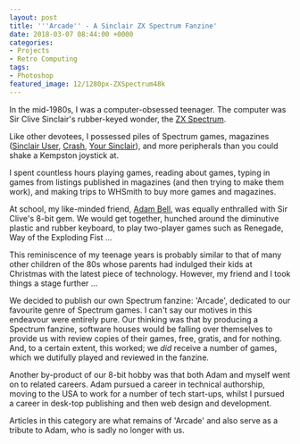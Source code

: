 ```yaml
---
layout: post
title: '''Arcade'' - A Sinclair ZX Spectrum Fanzine'
date: 2018-03-07 08:44:00 +0000
categories:
- Projects
- Retro Computing
tags:
- Photoshop
featured_image: 12/1280px-ZXSpectrum48k
---
```

In the mid-1980s, I was a computer-obsessed teenager. The computer was Sir Clive Sinclair's rubber-keyed wonder, the [ZX Spectrum](https://en.wikipedia.org/wiki/ZX_Spectrum).

Like other devotees, I possessed piles of Spectrum games, magazines ([Sinclair User](https://www.sinclairuser.com/), [Crash](http://www.crashonline.org.uk/), [Your Sinclair](https://www.yoursinclair.co.uk/)), and more peripherals than you could shake a Kempston joystick at.

I spent countless hours playing games, reading about games, typing in games from listings published in magazines (and then trying to make them work), and making trips to WHSmith to buy more games and magazines.

At school, my like-minded friend, [Adam Bell](http://www.adamjohnbell.org/), was equally enthralled with Sir Clive's 8-bit gem. We would get together, hunched around the diminutive plastic and rubber keyboard, to play two-player games such as Renegade, Way of the Exploding Fist ...

This reminiscence of my teenage years is probably similar to that of many other children of the 80s whose parents had indulged their kids at Christmas with the latest piece of technology. However, my friend and I took things a stage further ...

We decided to publish our own Spectrum fanzine: 'Arcade', dedicated to our favourite genre of Spectrum games. I can't say our motives in this endeavour were entirely pure. Our thinking was that by producing a Spectrum fanzine, software houses would be falling over themselves to provide us with review copies of their games, free, gratis, and for nothing. And, to a certain extent, this worked; we *did* receive a number of games, which we dutifully played and reviewed in the fanzine.

Another by-product of our 8-bit hobby was that both Adam and myself went on to related careers. Adam pursued a career in technical authorship, moving to the USA to work for a number of tech start-ups, whilst I pursued a career in desk-top publishing and then web design and development.

Articles in this category are what remains of 'Arcade' and also serve as a tribute to Adam, who is sadly no longer with us.
